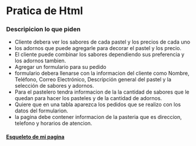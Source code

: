 # Pratica de Html

### Descripicion lo que piden

* Cliente debera ver los sabores de cada pastel y los precios de cada uno
* los adornos que puede agregarle para decorar el pastel y los precio.
* El cliente puede combinar los sabores dependiendo sus preferencia y los adornos tambien.
* Agregar un formulario para su pedido
* formulario debera llenarse con la informacion del cliente como Nombre, Teléfono, Correo Electrónico, Descripción general del pastel y la selección de sabores y adornos.
* Para el pastelero tendra informacion de la la cantidad de sabores que le quedan para hacer los pasteles y de la cantidad de adornos.
* Quiere que en una tabla aparezca los pedidos que se realizo con los datos del formularion.
* la pagina debe contener informacion de la pasteria que es direccion, telefono y horarios de atencion.

#### [Esqueleto de mi pagina](https://alexgeovanni.github.io/Launch-X-Latam/Fron-end/Html/Practica_Pastelera/Index_cliente.html)
